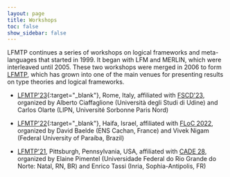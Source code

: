 ```yaml
---
layout: page
title: Workshops 
toc: false
show_sidebar: false
---
```


LFMTP continues a series of workshops on logical frameworks and meta-languages
that started in 1999. It began with LFM and MERLIN, which were interleaved
until 2005. These two workshops were merged in 2006 to form 
[LFMTP](http://lfmtp.org/), which has grown into one of the main
venues for presenting results on type theories and logical frameworks.

 * [LFMTP'23](./2023/){:target="_blank"}, Rome, Italy, affiliated with
   [FSCD'23](https://easyconferences.eu/fscd2023/), organized by Alberto
   Ciaffaglione (Università degli Studi di Udine) and Carlos Olarte (LIPN,
   Université Sorbonne Paris Nord)

 * [LFMTP'22](./2022){:target="_blank"}, Haifa, Israel, affiliated with [FLoC
   2022](https://floc2022.org/), organized by David Baelde (ENS Cachan, France)
   and Vivek Nigam (Federal University of Paraíba, Brazil)

 * [LFMTP'21](./2021), Pittsburgh, Pennsylvania, USA, affiliated with [CADE
   28](https://www.cs.cmu.edu/~mheule/CADE28/), organized by Elaine Pimentel
   (Universidade Federal do Rio Grande do Norte: Natal, RN, BR) and Enrico
   Tassi (Inria, Sophia-Antipolis, FR)

   
